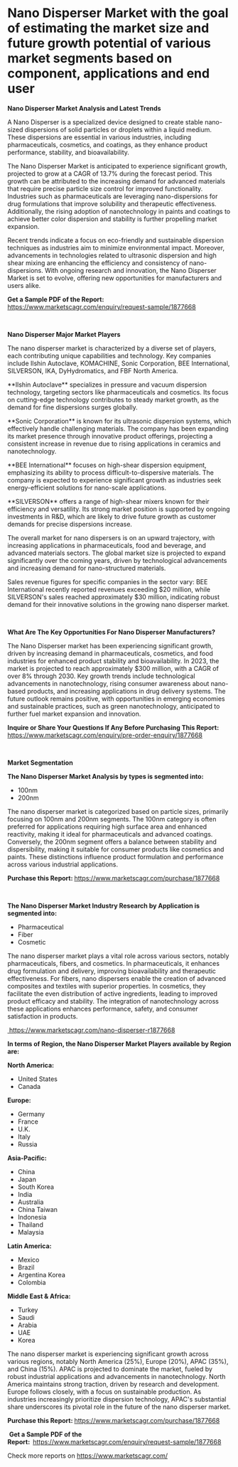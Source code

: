 <p><h1>Nano Disperser Market with the goal of estimating the market size and future growth potential of various market segments based on component, applications and end user</h1></p><p><strong>Nano Disperser Market Analysis and Latest Trends</strong></p>
<p><p>A Nano Disperser is a specialized device designed to create stable nano-sized dispersions of solid particles or droplets within a liquid medium. These dispersions are essential in various industries, including pharmaceuticals, cosmetics, and coatings, as they enhance product performance, stability, and bioavailability.</p><p>The Nano Disperser Market is anticipated to experience significant growth, projected to grow at a CAGR of 13.7% during the forecast period. This growth can be attributed to the increasing demand for advanced materials that require precise particle size control for improved functionality. Industries such as pharmaceuticals are leveraging nano-dispersions for drug formulations that improve solubility and therapeutic effectiveness. Additionally, the rising adoption of nanotechnology in paints and coatings to achieve better color dispersion and stability is further propelling market expansion.</p><p>Recent trends indicate a focus on eco-friendly and sustainable dispersion techniques as industries aim to minimize environmental impact. Moreover, advancements in technologies related to ultrasonic dispersion and high shear mixing are enhancing the efficiency and consistency of nano-dispersions. With ongoing research and innovation, the Nano Disperser Market is set to evolve, offering new opportunities for manufacturers and users alike.</p></p>
<p><strong>Get a Sample PDF of the Report:&nbsp;</strong> <a href="https://www.marketscagr.com/enquiry/request-sample/1877668?utm_campaign=2635&utm_medium=2&utm_source=Github&utm_content=ia&utm_term=28022025&utm_id=nano-disperser">https://www.marketscagr.com/enquiry/request-sample/1877668</a></p>
<p>&nbsp;</p>
<p><strong>Nano Disperser Major Market Players</strong></p>
<p><p>The nano disperser market is characterized by a diverse set of players, each contributing unique capabilities and technology. Key companies include Ilshin Autoclave, KOMACHINE, Sonic Corporation, BEE International, SILVERSON, IKA, DyHydromatics, and FBF North America.</p><p>**Ilshin Autoclave** specializes in pressure and vacuum dispersion technology, targeting sectors like pharmaceuticals and cosmetics. Its focus on cutting-edge technology contributes to steady market growth, as the demand for fine dispersions surges globally. </p><p>**Sonic Corporation** is known for its ultrasonic dispersion systems, which effectively handle challenging materials. The company has been expanding its market presence through innovative product offerings, projecting a consistent increase in revenue due to rising applications in ceramics and nanotechnology.</p><p>**BEE International** focuses on high-shear dispersion equipment, emphasizing its ability to process difficult-to-dispersive materials. The company is expected to experience significant growth as industries seek energy-efficient solutions for nano-scale applications.</p><p>**SILVERSON** offers a range of high-shear mixers known for their efficiency and versatility. Its strong market position is supported by ongoing investments in R&D, which are likely to drive future growth as customer demands for precise dispersions increase.</p><p>The overall market for nano dispersers is on an upward trajectory, with increasing applications in pharmaceuticals, food and beverage, and advanced materials sectors. The global market size is projected to expand significantly over the coming years, driven by technological advancements and increasing demand for nano-structured materials. </p><p>Sales revenue figures for specific companies in the sector vary: BEE International recently reported revenues exceeding $20 million, while SILVERSON's sales reached approximately $30 million, indicating robust demand for their innovative solutions in the growing nano disperser market.</p></p>
<p>&nbsp;</p>
<p><strong>What Are The Key Opportunities For Nano Disperser Manufacturers?</strong></p>
<p><p>The Nano Disperser market has been experiencing significant growth, driven by increasing demand in pharmaceuticals, cosmetics, and food industries for enhanced product stability and bioavailability. In 2023, the market is projected to reach approximately $300 million, with a CAGR of over 8% through 2030. Key growth trends include technological advancements in nanotechnology, rising consumer awareness about nano-based products, and increasing applications in drug delivery systems. The future outlook remains positive, with opportunities in emerging economies and sustainable practices, such as green nanotechnology, anticipated to further fuel market expansion and innovation.</p></p>
<p><strong>Inquire or Share Your Questions If Any Before Purchasing This Report:</strong> <a href="https://www.marketscagr.com/enquiry/pre-order-enquiry/1877668?utm_campaign=2635&utm_medium=2&utm_source=Github&utm_content=ia&utm_term=28022025&utm_id=nano-disperser">https://www.marketscagr.com/enquiry/pre-order-enquiry/1877668</a></p>
<p>&nbsp;</p>
<p><strong>Market Segmentation</strong></p>
<p><strong>The Nano Disperser Market Analysis by types is segmented into:</strong></p>
<p><ul><li>100nm</li><li>200nm</li></ul></p>
<p><p>The nano disperser market is categorized based on particle sizes, primarily focusing on 100nm and 200nm segments. The 100nm category is often preferred for applications requiring high surface area and enhanced reactivity, making it ideal for pharmaceuticals and advanced coatings. Conversely, the 200nm segment offers a balance between stability and dispersibility, making it suitable for consumer products like cosmetics and paints. These distinctions influence product formulation and performance across various industrial applications.</p></p>
<p><strong>Purchase this Report:&nbsp;</strong><a href="https://www.marketscagr.com/purchase/1877668?utm_campaign=2635&utm_medium=2&utm_source=Github&utm_content=ia&utm_term=28022025&utm_id=nano-disperser">https://www.marketscagr.com/purchase/1877668</a></p>
<p>&nbsp;</p>
<p><strong>The Nano Disperser Market Industry Research by Application is segmented into:</strong></p>
<p><ul><li>Pharmaceutical</li><li>Fiber</li><li>Cosmetic</li></ul></p>
<p><p>The nano disperser market plays a vital role across various sectors, notably pharmaceuticals, fibers, and cosmetics. In pharmaceuticals, it enhances drug formulation and delivery, improving bioavailability and therapeutic effectiveness. For fibers, nano dispersers enable the creation of advanced composites and textiles with superior properties. In cosmetics, they facilitate the even distribution of active ingredients, leading to improved product efficacy and stability. The integration of nanotechnology across these applications enhances performance, safety, and consumer satisfaction in products.</p></p>
<p><a href="https://www.marketscagr.com/nano-disperser-r1877668?utm_campaign=2635&utm_medium=2&utm_source=Github&utm_content=ia&utm_term=28022025&utm_id=nano-disperser">&nbsp;https://www.marketscagr.com/nano-disperser-r1877668</a></p>
<p><strong>In terms of Region, the Nano Disperser Market Players available by Region are:</strong></p>
<p>
    <p> <strong> North America: </strong>
        <ul>
            <li>United States</li>
            <li>Canada</li>
        </ul>
        </p> 
    <p> <strong> Europe: </strong>
        <ul>
            <li>Germany</li>
            <li>France</li>
            <li>U.K.</li>
            <li>Italy</li>
            <li>Russia</li>
        </ul>
        </p> 
    <p> <strong> Asia-Pacific: </strong>
        <ul>
            <li>China</li>
            <li>Japan</li>
            <li>South Korea</li>
            <li>India</li>
            <li>Australia</li>
            <li>China Taiwan</li>
            <li>Indonesia</li>
            <li>Thailand</li>
            <li>Malaysia</li>
        </ul>
        </p> 
    <p> <strong> Latin America: </strong>
        <ul>
            <li>Mexico</li>
            <li>Brazil</li>
            <li>Argentina Korea</li>
            <li>Colombia</li>
        </ul>
        </p> 
    <p> <strong> Middle East & Africa: </strong>
        <ul>
            <li>Turkey</li>
            <li>Saudi</li>
            <li>Arabia</li>
            <li>UAE</li>
            <li>Korea</li>
        </ul>
    </p>
    </p>
<p><p>The nano disperser market is experiencing significant growth across various regions, notably North America (25%), Europe (20%), APAC (35%), and China (15%). APAC is projected to dominate the market, fueled by robust industrial applications and advancements in nanotechnology. North America maintains strong traction, driven by research and development. Europe follows closely, with a focus on sustainable production. As industries increasingly prioritize dispersion technology, APAC's substantial share underscores its pivotal role in the future of the nano disperser market.</p></p>
<p><strong>Purchase this Report: </strong><a href="https://www.marketscagr.com/purchase/1877668?utm_campaign=2635&utm_medium=2&utm_source=Github&utm_content=ia&utm_term=28022025&utm_id=nano-disperser">https://www.marketscagr.com/purchase/1877668</a></p>
<p>&nbsp;<strong>Get a Sample PDF of the Report:&nbsp;&nbsp;</strong><a href="https://www.marketscagr.com/enquiry/request-sample/1877668?utm_campaign=2635&utm_medium=2&utm_source=Github&utm_content=ia&utm_term=28022025&utm_id=nano-disperser">https://www.marketscagr.com/enquiry/request-sample/1877668</a></p>
<p><strong></strong></p>
<p>Check more reports on <a href="https://www.marketscagr.com/?utm_campaign=2635&utm_medium=2&utm_source=Github&utm_content=ia&utm_term=28022025&utm_id=nano-disperser">https://www.marketscagr.com/</a></p>